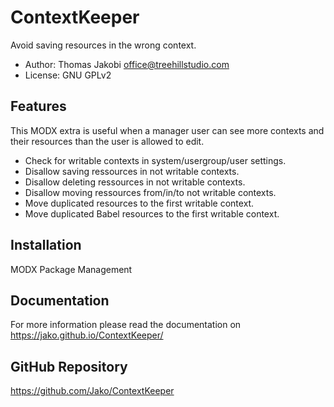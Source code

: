 # ContextKeeper

Avoid saving resources in the wrong context.

- Author: Thomas Jakobi <office@treehillstudio.com>
- License: GNU GPLv2

## Features

This MODX extra is useful when a manager user can see more contexts and their
resources than the user is allowed to edit.

* Check for writable contexts in system/usergroup/user settings.
* Disallow saving ressources in not writable contexts.
* Disallow deleting ressources in not writable contexts.
* Disallow moving ressources from/in/to not writable contexts.
* Move duplicated resources to the first writable context.
* Move duplicated Babel resources to the first writable context.

## Installation

MODX Package Management

## Documentation

For more information please read the documentation on https://jako.github.io/ContextKeeper/

## GitHub Repository

https://github.com/Jako/ContextKeeper
